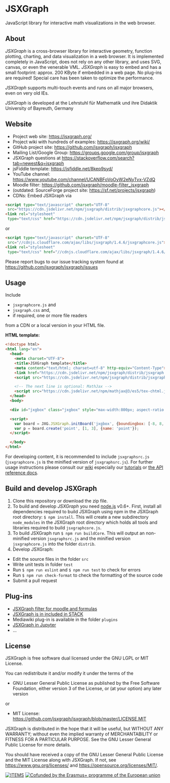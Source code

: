 JSXGraph
========

JavaScript library for interactive math visualizations in the web browser.

About
-----

*JSXGraph* is a cross-browser library for interactive geometry, function plotting,
charting, and data visualization in a web browser. It is implemented completely
in JavaScript, does not rely on any other library, and uses SVG, canvas, or even the venerable VML.
*JSXGraph* is easy to embed and has a small footprint: approx. 200 KByte if
embedded in a web page. No plug-ins are required! Special care has been taken
to optimize the performance.

*JSXGraph* supports multi-touch events and runs on all major browsers, even on very old IEs.

*JSXGraph* is developed at the
Lehrstuhl für Mathematik und ihre Didaktik
University of Bayreuth, Germany

Website
-------

- Project web site: https://jsxgraph.org/
- Project wiki with hundreds of examples: https://jsxgraph.org/wiki/
- GitHub project site: https://github.com/jsxgraph/jsxgraph
- Mailing List/Google Group: https://groups.google.com/group/jsxgraph
- JSXGraph questions at https://stackoverflow.com/search?tab=newest&q=jsxgraph
- jsFiddle template: https://jsfiddle.net/8kep9syd/
- YouTube channel: https://www.youtube.com/channel/UCANBFoVoOyW2eNyTvx-VZdQ
- Moodle filter: https://github.com/jsxgraph/moodle-filter_jsxgraph
- (outdated: SourceForge project site: https://sf.net/projects/jsxgraph)
- CDNs: Embed JSXGraph via

```html
<script type="text/javascript" charset="UTF-8"
 src="https://cdn.jsdelivr.net/npm/jsxgraph/distrib/jsxgraphcore.js"></script>
<link rel="stylesheet"
 type="text/css" href="https://cdn.jsdelivr.net/npm/jsxgraph/distrib/jsxgraph.css" />
 ```

or

```html
<script type="text/javascript" charset="UTF-8"
 src="//cdnjs.cloudflare.com/ajax/libs/jsxgraph/1.4.6/jsxgraphcore.js"></script>
<link rel="stylesheet"
 type="text/css" href="//cdnjs.cloudflare.com/ajax/libs/jsxgraph/1.4.6/jsxgraph.css" />
```

Please report bugs to our issue tracking system found at
https://github.com/jsxgraph/jsxgraph/issues

Usage
-----

Include

- `jsxgraphcore.js` and
- `jsxgraph.css` and,
- if required, one or more file readers

from a CDN or a local version in your HTML file.

__HTML template:__

```html
<!doctype html>
<html lang="en">
  <head>
    <meta charset="UTF-8">
    <title>JSXGraph template</title>
    <meta content="text/html; charset=utf-8" http-equiv="Content-Type">
    <link href="https://cdn.jsdelivr.net/npm/jsxgraph/distrib/jsxgraph.css" rel="stylesheet" type="text/css" />
    <script src="https://cdn.jsdelivr.net/npm/jsxgraph/distrib/jsxgraphcore.js" charset="UTF-8"></script>

    <!-- The next line is optional: MathJax -->
    <script src="https://cdn.jsdelivr.net/npm/mathjax@3/es5/tex-chtml.js" id="MathJax-script" async></script>
  </head>
  <body>

  <div id="jxgbox" class="jxgbox" style="max-width:800px; aspect-ratio: 1/1;"></div>

  <script>
    var board = JXG.JSXGraph.initBoard('jxgbox', {boundingbox: [-8, 8, 8, -8]});
    var p = board.create('point', [1, 3], {name: 'point'});
  </script>

  </body>
</html>
```

For developing content, it is recommended to include `jsxgraphsrc.js` (`jsxgraphcore.js` is the minified version of `jsxgraphsrc.js`).
For further usage instructions please consult our [wiki](https://jsxgraph.org/wiki/)
especially our [tutorials](https://jsxgraph.org/wiki/index.php/Documentation)
or [the API reference docs](https://jsxgraph.org/docs/).

Build and develop JSXGraph
--------------

1) Clone this repository or download the zip file.
2) To build and develop *JSXGraph* you need [node.js](https://nodejs.org/) v0.6+. First, install all
dependencies required to build JSXGraph using npm in the JSXGraph root directory: `$ npm install`.
This will create a new subdirectory ```node_modules``` in the JSXGraph root directory which holds
all tools and libraries required to build ```jsxgraphcore.js```.
3) To build JSXGraph run `$ npm run buildCore`. This will output an non-minified version `jsxgraphsrc.js`
and the minified version `jsxgraphcore.js` into the folder `distrib`.
4) Develop JSXGraph:
  - Edit the source files in the folder `src`
  - Write unit tests in folder `test`
  - Run `$ npm run eslint` and `$ npm run test` to check for errors
  - Run `$ npm run check-format` to check the formatting of the source code
  - Submit a pull request

Plug-ins
--------

- [JSXGraph filter for moodle and formulas](https://moodle.org/plugins/filter_jsxgraph)
- [JSXGraph is in included in STACK](https://stack-assessment.org/)
- Mediawiki plug-in is available in the folder `plugins`
- [JSXGraph in Jupyter](https://pypi.org/project/jsxgraph-magic/)
- ...

License
-------

JSXGraph is free software dual licensed under the GNU LGPL or MIT License.

You can redistribute it and/or modify it under the terms of the

- GNU Lesser General Public License as published by
    the Free Software Foundation, either version 3 of the License, or
    (at your option) any later version
  
or

- MIT License: https://github.com/jsxgraph/jsxgraph/blob/master/LICENSE.MIT

JSXGraph is distributed in the hope that it will be useful,
but WITHOUT ANY WARRANTY; without even the implied warranty of
MERCHANTABILITY or FITNESS FOR A PARTICULAR PURPOSE.  See the
GNU Lesser General Public License for more details.

You should have received a copy of the GNU Lesser General Public License and
the MIT License along with JSXGraph. If not, see <https://www.gnu.org/licenses/>
and <https://opensource.org/licenses/MIT/>.

[![ITEMS](img/items_logo_blue.png)](https://itemspro.eu)
[![Cofunded by the Erasmus+ programme of the European union](img/eu_flag_co_funded_pos_rgb_left_small.jpg)](https://ec.europa.eu/programmes/erasmus-plus/)
